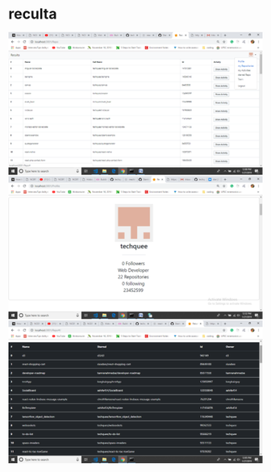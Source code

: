 # reculta

![Image](
        https://raw.githubusercontent.com/techquee/reculta/master/images/image%20(1).png
      )
![Image](https://raw.githubusercontent.com/techquee/reculta/master/images/image%20(2).png)
![Image](https://raw.githubusercontent.com/techquee/reculta/master/images/image.png)
